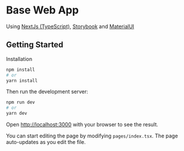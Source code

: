 # Base Web App

Using [NextJs (TypeScript)](https://nextjs.org/), [Storybook](https://storybook.js.org/) and [MaterialUI](https://mui.com/)

## Getting Started

Installation

```bash
npm install
# or
yarn install
```

Then run the development server:

```bash
npm run dev
# or
yarn dev
```

Open [http://localhost:3000](http://localhost:3000) with your browser to see the result.

You can start editing the page by modifying `pages/index.tsx`. The page auto-updates as you edit the file.

